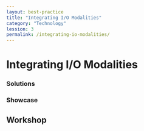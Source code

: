 ```yaml
---
layout: best-practice
title: "Integrating I/O Modalities"
category: "Technology"
lession: 3
permalink: /integrating-io-modalities/
---
```


# Integrating I/O Modalities

### Solutions

### Showcase

## Workshop

